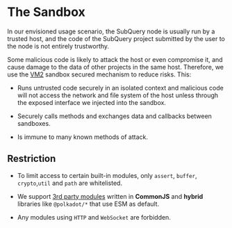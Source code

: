 # The Sandbox

In our envisioned usage scenario, the SubQuery node is usually run by a trusted host, and the code of the SubQuery project submitted by the user to the node is not entirely trustworthy.

Some malicious code is likely to attack the host or even compromise it, and cause damage to the data of other projects in the same host. Therefore, we use the [VM2](https://www.npmjs.com/package/vm2) sandbox secured mechanism to reduce risks. This:

- Runs untrusted code securely in an isolated context and malicious code will not access the network and file system of the host unless through the exposed interface we injected into the sandbox.

- Securely calls methods and exchanges data and callbacks between sandboxes.

- Is immune to many known methods of attack.

## Restriction

- To limit access to certain built-in modules, only `assert`, `buffer`, `crypto`,`util` and `path` are whitelisted.

- We support [3rd party modules](../create/mapping.md#third-party-libraries) written in **CommonJS** and **hybrid** libraries like `@polkadot/*` that use ESM as default.

- Any modules using `HTTP` and `WebSocket` are forbidden.
